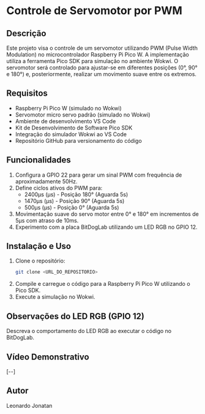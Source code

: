 # Controle de Servomotor por PWM

## Descrição
Este projeto visa o controle de um servomotor utilizando PWM (Pulse Width Modulation) no microcontrolador Raspberry Pi Pico W. A implementação utiliza a ferramenta Pico SDK para simulação no ambiente Wokwi. O servomotor será controlado para ajustar-se em diferentes posições (0°, 90° e 180°) e, posteriormente, realizar um movimento suave entre os extremos.

## Requisitos
- Raspberry Pi Pico W (simulado no Wokwi)
- Servomotor micro servo padrão (simulado no Wokwi)
- Ambiente de desenvolvimento VS Code
- Kit de Desenvolvimento de Software Pico SDK
- Integração do simulador Wokwi ao VS Code
- Repositório GitHub para versionamento do código

## Funcionalidades
1. Configura a GPIO 22 para gerar um sinal PWM com frequência de aproximadamente 50Hz.
2. Define ciclos ativos do PWM para:
   - 2400µs (μs) - Posição 180° (Aguarda 5s)
   - 1470µs (μs) - Posição 90° (Aguarda 5s)
   - 500µs (μs) - Posição 0° (Aguarda 5s)
3. Movimentação suave do servo motor entre 0° e 180° em incrementos de 5µs com atraso de 10ms.
4. Experimento com a placa BitDogLab utilizando um LED RGB no GPIO 12.

## Instalação e Uso
1. Clone o repositório:
   ```bash
   git clone <URL_DO_REPOSITORIO>
   ```
2. Compile e carregue o código para a Raspberry Pi Pico W utilizando o Pico SDK.
3. Execute a simulação no Wokwi.

## Observações do LED RGB (GPIO 12)
Descreva o comportamento do LED RGB ao executar o código no BitDogLab.

## Vídeo Demonstrativo
[--]

## Autor
Leonardo Jonatan


